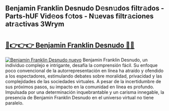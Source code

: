 ## Benjamin Franklin Desnudo D𝚎sn𝚞dos filtr𝚊dos - Parts-hUF Vid𝚎os f𝚘tos - N𝚞evas filtr𝚊ciones atr𝚊ctivas 3Wrym

# <h2><a href="http://mb05psd.tromn.icu/?c=Benjamin+Franklin+Desnudo">🔗👉👉👉 Benjamin Franklin Desnudo 🔗🔗</a></h2>

[![Benjamin Franklin Desnudo nuevo](https://i.imgur.com/pEAQMta.gif)](http://mb05psd.tromn.icu/?c=Benjamin+Franklin+Desnudo)
Benjamin Franklin Desnudo, un individuo complejo e intrigante, desafía la comprensión fácil. Su enfoque poco convencional de la autorrepresentación en línea ha atraído y ofendido a los espectadores, estimulando debates sobre moralidad, privacidad y las complejidades de las sociedades virtuales. A pesar de la incertidumbre de sus próximos pasos, su impacto en la comunidad en línea es profundo. Impulsada por una determinación inquebrantable y un carisma innegable, la presencia de Benjamin Franklin Desnudo en el universo virtual no tiene paralelo.
